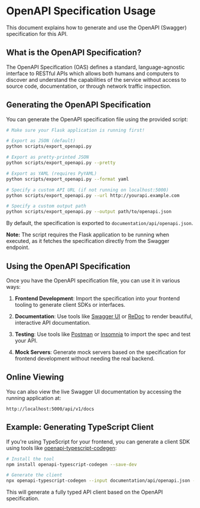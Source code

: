 # OpenAPI Specification Usage

This document explains how to generate and use the OpenAPI (Swagger) specification for this API.

## What is the OpenAPI Specification?

The OpenAPI Specification (OAS) defines a standard, language-agnostic interface to RESTful APIs which allows both humans and computers to discover and understand the capabilities of the service without access to source code, documentation, or through network traffic inspection.

## Generating the OpenAPI Specification

You can generate the OpenAPI specification file using the provided script:

```bash
# Make sure your Flask application is running first!

# Export as JSON (default)
python scripts/export_openapi.py

# Export as pretty-printed JSON
python scripts/export_openapi.py --pretty

# Export as YAML (requires PyYAML)
python scripts/export_openapi.py --format yaml

# Specify a custom API URL (if not running on localhost:5000)
python scripts/export_openapi.py --url http://yourapi.example.com

# Specify a custom output path
python scripts/export_openapi.py --output path/to/openapi.json
```

By default, the specification is exported to `documentation/api/openapi.json`.

**Note:** The script requires the Flask application to be running when executed, as it fetches the specification directly from the Swagger endpoint.

## Using the OpenAPI Specification

Once you have the OpenAPI specification file, you can use it in various ways:

1. **Frontend Development**: Import the specification into your frontend tooling to generate client SDKs or interfaces.

2. **Documentation**: Use tools like [Swagger UI](https://swagger.io/tools/swagger-ui/) or [ReDoc](https://github.com/Redocly/redoc) to render beautiful, interactive API documentation.

3. **Testing**: Use tools like [Postman](https://www.postman.com/) or [Insomnia](https://insomnia.rest/) to import the spec and test your API.

4. **Mock Servers**: Generate mock servers based on the specification for frontend development without needing the real backend.

## Online Viewing

You can also view the live Swagger UI documentation by accessing the running application at:

```
http://localhost:5000/api/v1/docs
```

## Example: Generating TypeScript Client

If you're using TypeScript for your frontend, you can generate a client SDK using tools like [openapi-typescript-codegen](https://github.com/ferdikoomen/openapi-typescript-codegen):

```bash
# Install the tool
npm install openapi-typescript-codegen --save-dev

# Generate the client
npx openapi-typescript-codegen --input documentation/api/openapi.json --output src/api-client
```

This will generate a fully typed API client based on the OpenAPI specification.
